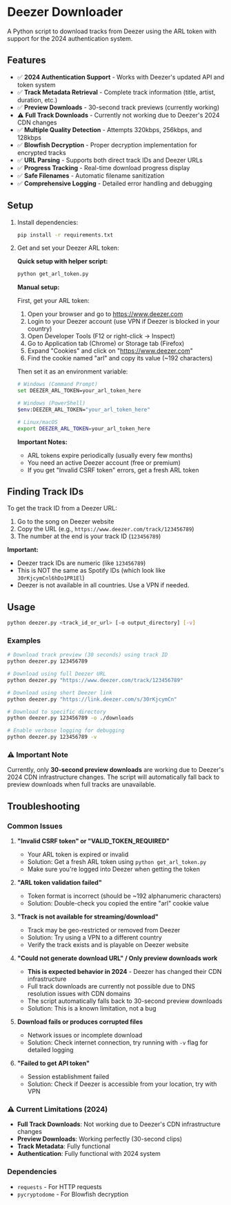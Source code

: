 # Deezer Downloader

A Python script to download tracks from Deezer using the ARL token with support for the 2024 authentication system.

## Features

- ✅ **2024 Authentication Support** - Works with Deezer's updated API and token system
- ✅ **Track Metadata Retrieval** - Complete track information (title, artist, duration, etc.)
- ✅ **Preview Downloads** - 30-second track previews (currently working)
- ⚠️ **Full Track Downloads** - Currently not working due to Deezer's 2024 CDN changes
- ✅ **Multiple Quality Detection** - Attempts 320kbps, 256kbps, and 128kbps
- ✅ **Blowfish Decryption** - Proper decryption implementation for encrypted tracks
- ✅ **URL Parsing** - Supports both direct track IDs and Deezer URLs
- ✅ **Progress Tracking** - Real-time download progress display
- ✅ **Safe Filenames** - Automatic filename sanitization
- ✅ **Comprehensive Logging** - Detailed error handling and debugging

## Setup

1. Install dependencies:
   ```bash
   pip install -r requirements.txt
   ```

2. Get and set your Deezer ARL token:

   **Quick setup with helper script:**
   ```bash
   python get_arl_token.py
   ```

   **Manual setup:**

   First, get your ARL token:
   1. Open your browser and go to https://www.deezer.com
   2. Login to your Deezer account (use VPN if Deezer is blocked in your country)
   3. Open Developer Tools (F12 or right-click → Inspect)
   4. Go to Application tab (Chrome) or Storage tab (Firefox)
   5. Expand "Cookies" and click on "https://www.deezer.com"
   6. Find the cookie named "arl" and copy its value (~192 characters)

   Then set it as an environment variable:
   ```bash
   # Windows (Command Prompt)
   set DEEZER_ARL_TOKEN=your_arl_token_here

   # Windows (PowerShell)
   $env:DEEZER_ARL_TOKEN="your_arl_token_here"

   # Linux/macOS
   export DEEZER_ARL_TOKEN=your_arl_token_here
   ```

   **Important Notes:**
   - ARL tokens expire periodically (usually every few months)
   - You need an active Deezer account (free or premium)
   - If you get "Invalid CSRF token" errors, get a fresh ARL token

## Finding Track IDs

To get the track ID from a Deezer URL:

1. Go to the song on Deezer website
2. Copy the URL (e.g., `https://www.deezer.com/track/123456789`)
3. The number at the end is your track ID (`123456789`)

**Important:** 
- Deezer track IDs are numeric (like `123456789`)
- This is NOT the same as Spotify IDs (which look like `30rKjcymCnl6hDo1PR1El`)
- Deezer is not available in all countries. Use a VPN if needed.

## Usage

```bash
python deezer.py <track_id_or_url> [-o output_directory] [-v]
```

### Examples

```bash
# Download track preview (30 seconds) using track ID
python deezer.py 123456789

# Download using full Deezer URL
python deezer.py "https://www.deezer.com/track/123456789"

# Download using short Deezer link
python deezer.py "https://link.deezer.com/s/30rKjcymCn"

# Download to specific directory
python deezer.py 123456789 -o ./downloads

# Enable verbose logging for debugging
python deezer.py 123456789 -v
```

### ⚠️ **Important Note**
Currently, only **30-second preview downloads** are working due to Deezer's 2024 CDN infrastructure changes. The script will automatically fall back to preview downloads when full tracks are unavailable.

## Troubleshooting

### Common Issues

1. **"Invalid CSRF token" or "VALID_TOKEN_REQUIRED"**
   - Your ARL token is expired or invalid
   - Solution: Get a fresh ARL token using `python get_arl_token.py`
   - Make sure you're logged into Deezer when getting the token

2. **"ARL token validation failed"**
   - Token format is incorrect (should be ~192 alphanumeric characters)
   - Solution: Double-check you copied the entire "arl" cookie value

3. **"Track is not available for streaming/download"**
   - Track may be geo-restricted or removed from Deezer
   - Solution: Try using a VPN to a different country
   - Verify the track exists and is playable on Deezer website

4. **"Could not generate download URL" / Only preview downloads work**
   - **This is expected behavior in 2024** - Deezer has changed their CDN infrastructure
   - Full track downloads are currently not possible due to DNS resolution issues with CDN domains
   - The script automatically falls back to 30-second preview downloads
   - Solution: This is a known limitation, not a bug

5. **Download fails or produces corrupted files**
   - Network issues or incomplete download
   - Solution: Check internet connection, try running with `-v` flag for detailed logging

6. **"Failed to get API token"**
   - Session establishment failed
   - Solution: Check if Deezer is accessible from your location, try with VPN

### ⚠️ **Current Limitations (2024)**

- **Full Track Downloads**: Not working due to Deezer's CDN infrastructure changes
- **Preview Downloads**: Working perfectly (30-second clips)
- **Track Metadata**: Fully functional
- **Authentication**: Fully functional with 2024 system

### Dependencies

- `requests` - For HTTP requests
- `pycryptodome` - For Blowfish decryption
